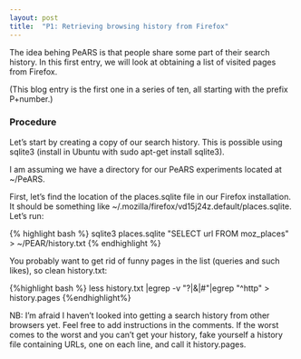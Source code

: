 ```yaml
---
layout: post
title:  "P1: Retrieving browsing history from Firefox"
---
```

The idea behing PeARS is that people share some part of their search history. In this first entry, we will look at obtaining a list of visited pages from Firefox.

(This blog entry is the first one in a series of ten, all starting with the prefix P+number.)

### Procedure

Let’s start by creating a copy of our search history. This is possible using sqlite3 (install in Ubuntu with sudo apt-get install sqlite3).

I am assuming we have a directory for our PeARS experiments located at ~/PeARS.

First, let’s find the location of the places.sqlite file in our Firefox installation. It should be something like ~/.mozilla/firefox/vd15j24z.default/places.sqlite. Let’s run: 

{% highlight bash %}
sqlite3 places.sqlite "SELECT url FROM moz_places" > ~/PEAR/history.txt
{% endhighlight %}

You probably want to get rid of funny pages in the list (queries and such likes), so clean history.txt:

{%highlight bash %}
less history.txt |egrep -v "\?|\&|\#"|egrep "^http" > history.pages
{%endhighlight%}

NB: I’m afraid I haven’t looked into getting a search history from other browsers yet. Feel free to add instructions in the comments. If the worst comes to the worst and you can’t get your history, fake yourself a history file containing URLs, one on each line, and call it history.pages.
